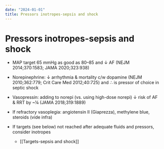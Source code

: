 ```yaml
---
date: "2024-01-01"
title: Pressors inotropes-sepsis and shock
---
```


# Pressors inotropes-sepsis and shock


* MAP target 65 mmHg as good as 80–85 and ↓ AF (NEJM 2014;370:1583; JAMA 2020;323:938)

* Norepinephrine: ↓ arrhythmia & mortality c/w dopamine (NEJM 2010;362:779; Crit Care Med 2012;40:725) and ∴ is pressor of choice in septic shock

* Vasopressin: adding to norepi (vs. using high-dose norepi) ↓ risk of AF & RRT by ~¼ (JAMA 2018;319:1889)

* If refractory vasoplegia: angiotensin II (Giaprezza), methylene blue, steroids (vide infra)

* If targets (see below) not reached after adequate fluids and pressors, consider inotropes
	* [[Targets-sepsis and shock]]
